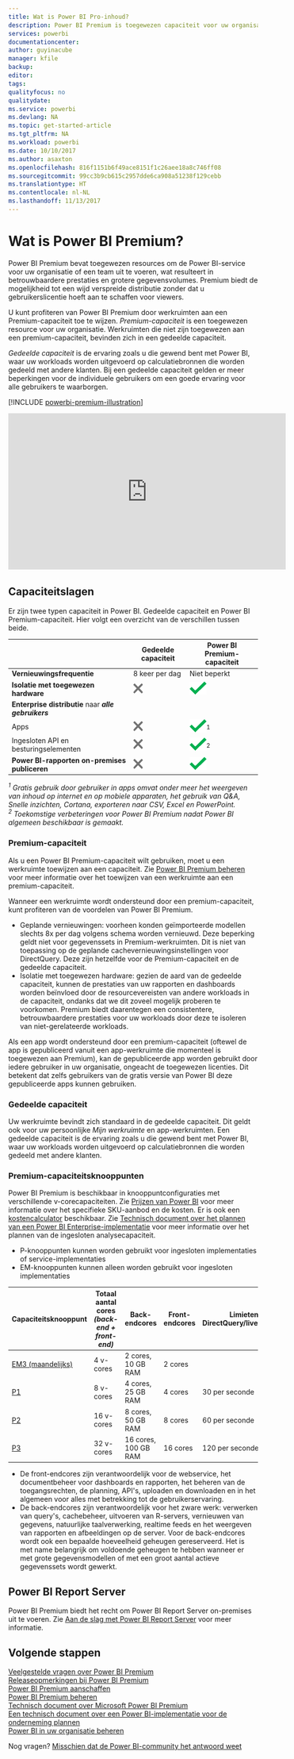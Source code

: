 ```yaml
---
title: Wat is Power BI Pro-inhoud?
description: Power BI Premium is toegewezen capaciteit voor uw organisatie of team om u betrouwbaardere prestaties en grotere gegevensvolumes te kunnen bieden, zonder dat u voor iedere gebruiker een licentie hoeft te kopen.
services: powerbi
documentationcenter: 
author: guyinacube
manager: kfile
backup: 
editor: 
tags: 
qualityfocus: no
qualitydate: 
ms.service: powerbi
ms.devlang: NA
ms.topic: get-started-article
ms.tgt_pltfrm: NA
ms.workload: powerbi
ms.date: 10/10/2017
ms.author: asaxton
ms.openlocfilehash: 816f1151b6f49ace8151f1c26aee18a8c746ff08
ms.sourcegitcommit: 99cc3b9cb615c2957dde6ca908a51238f129cebb
ms.translationtype: HT
ms.contentlocale: nl-NL
ms.lasthandoff: 11/13/2017
---
```

# <a name="power-bi-premium---what-is-it"></a>Wat is Power BI Premium?
Power BI Premium bevat toegewezen resources om de Power BI-service voor uw organisatie of een team uit te voeren, wat resulteert in betrouwbaardere prestaties en grotere gegevensvolumes. Premium biedt de mogelijkheid tot een wijd verspreide distributie zonder dat u gebruikerslicentie hoeft aan te schaffen voor viewers.

U kunt profiteren van Power BI Premium door werkruimten aan een Premium-capaciteit toe te wijzen. *Premium-capaciteit* is een toegewezen resource voor uw organisatie. Werkruimten die niet zijn toegewezen aan een premium-capaciteit, bevinden zich in een gedeelde capaciteit.

*Gedeelde capaciteit* is de ervaring zoals u die gewend bent met Power BI, waar uw workloads worden uitgevoerd op calculatiebronnen die worden gedeeld met andere klanten. Bij een gedeelde capaciteit gelden er meer beperkingen voor de individuele gebruikers om een goede ervaring voor alle gebruikers te waarborgen.

[!INCLUDE [powerbi-premium-illustration](./includes/powerbi-premium-illustration.md)]

<iframe width="560" height="315" src="https://www.youtube.com/embed/lNQDkN0GXzU?rel=0&amp;showinfo=0" frameborder="0" allowfullscreen></iframe>

## <a name="capacity-tiers"></a>Capaciteitslagen
Er zijn twee typen capaciteit in Power BI. Gedeelde capaciteit en Power BI Premium-capaciteit. Hier volgt een overzicht van de verschillen tussen beide.

|  | Gedeelde capaciteit | Power BI Premium-capaciteit |
| --- | --- | --- |
| **Vernieuwingsfrequentie** |8 keer per dag |Niet beperkt |
| **Isolatie met toegewezen hardware** |![](media/service-premium/not-available.png "Niet beschikbaar") |![](media/service-premium/available.png "Beschikbaar") |
| **Enterprise distributie** naar ***alle gebruikers*** | | |
| Apps |![](media/service-premium/not-available.png "Niet beschikbaar") |![](media/service-premium/available.png "Beschikbaar")<sup>1</sup> |
| Ingesloten API en besturingselementen |![](media/service-premium/not-available.png "Niet beschikbaar") |![](media/service-premium/available.png "Beschikbaar")<sup>2</sup> |
| **Power BI-rapporten on-premises publiceren** |![](media/service-premium/not-available.png "Niet beschikbaar") |![](media/service-premium/available.png "Beschikbaar") |

*<sup>1</sup> Gratis gebruik door gebruiker in apps omvat onder meer het weergeven van inhoud op internet en op mobiele apparaten, het gebruik van Q&A, Snelle inzichten, Cortana, exporteren naar CSV, Excel en PowerPoint.*  
*<sup>2</sup> Toekomstige verbeteringen voor Power BI Premium nadat Power BI algemeen beschikbaar is gemaakt.*

### <a name="premium-capacity"></a>Premium-capaciteit
Als u een Power BI Premium-capaciteit wilt gebruiken, moet u een werkruimte toewijzen aan een capaciteit. Zie [Power BI Premium beheren](service-admin-premium-manage.md) voor meer informatie over het toewijzen van een werkruimte aan een premium-capaciteit.

Wanneer een werkruimte wordt ondersteund door een premium-capaciteit, kunt profiteren van de voordelen van Power BI Premium.

* Geplande vernieuwingen: voorheen konden geïmporteerde modellen slechts 8x per dag volgens schema worden vernieuwd. Deze beperking geldt niet voor gegevenssets in Premium-werkruimten. Dit is niet van toepassing op de geplande cachevernieuwingsinstellingen voor DirectQuery. Deze zijn hetzelfde voor de Premium-capaciteit en de gedeelde capaciteit.
* Isolatie met toegewezen hardware: gezien de aard van de gedeelde capaciteit, kunnen de prestaties van uw rapporten en dashboards worden beïnvloed door de resourcevereisten van andere workloads in de capaciteit, ondanks dat we dit zoveel mogelijk proberen te voorkomen. Premium biedt daarentegen een consistentere, betrouwbaardere prestaties voor uw workloads door deze te isoleren van niet-gerelateerde workloads.

Als een app wordt ondersteund door een premium-capaciteit (oftewel de app is gepubliceerd vanuit een app-werkruimte die momenteel is toegewezen aan Premium), kan de gepubliceerde app worden gebruikt door iedere gebruiker in uw organisatie, ongeacht de toegewezen licenties. Dit betekent dat zelfs gebruikers van de gratis versie van Power BI deze gepubliceerde apps kunnen gebruiken.

### <a name="shared-capacity"></a>Gedeelde capaciteit
Uw werkruimte bevindt zich standaard in de gedeelde capaciteit. Dit geldt ook voor uw persoonlijke *Mijn werkruimte* en app-werkruimten. Een gedeelde capaciteit is de ervaring zoals u die gewend bent met Power BI, waar uw workloads worden uitgevoerd op calculatiebronnen die worden gedeeld met andere klanten.

<a name="premiumskus"/>

### <a name="premium-capacity-nodes"></a>Premium-capaciteitsknooppunten
Power BI Premium is beschikbaar in knooppuntconfiguraties met verschillende v-corecapaciteiten. Zie [Prijzen van Power BI](https://powerbi.microsoft.com/pricing/) voor meer informatie over het specifieke SKU-aanbod en de kosten. Er is ook een [kostencalculator](https://powerbi.microsoft.com/calculator/) beschikbaar. Zie [Technisch document over het plannen van een Power BI Enterprise-implementatie](https://aka.ms/pbienterprisedeploy) voor meer informatie over het plannen van de ingesloten analysecapaciteit.

* P-knooppunten kunnen worden gebruikt voor ingesloten implementaties of service-implementaties
* EM-knooppunten kunnen alleen worden gebruikt voor ingesloten implementaties

| Capaciteitsknooppunt | Totaal aantal cores<br/>*(back-end + front-end)* | Back-endcores | Front-endcores | Limieten voor DirectQuery/liveverbindingen | Maximaal aantal paginaweergaven (rendering) tijdens piekuren | Beschikbaarheid |
| --- | --- | --- | --- | --- | --- | --- |
| [EM3 (maandelijks)](https://portal.office.com/SubscriptionDetails?OfferId=4004702D-749C-4F74-BF47-3048F1833780&adminportal=1) |4 v-cores |2 cores, 10 GB RAM |2 cores | |601-1,200 |Beschikbaar |
| [P1](https://portal.office.com/SubscriptionDetails?OfferId=b3ec5615-cc11-48de-967d-8d79f7cb0af1&adminportal=1) |8 v-cores |4 cores, 25 GB RAM |4 cores |30 per seconde |1.201-2.400 |Beschikbaar ([maandelijks](https://portal.office.com/SubscriptionDetails?OfferId=E4C8EDD3-74A1-4D42-A738-C647972FBE81&adminportal=1) is ook beschikbaar) |
| [P2](https://portal.office.com/SubscriptionDetails?OfferId=062F2AA7-B4BC-4B0E-980F-2072102D8605&adminportal=1) |16 v-cores |8 cores, 50 GB RAM |8 cores |60 per seconde |2.401-4.800 |Beschikbaar |
| [P3](https://portal.office.com/SubscriptionDetails?OfferId=40c7d673-375c-42a1-84ca-f993a524fed0&adminportal=1) |32 v-cores |16 cores, 100 GB RAM |16 cores |120 per seconde |4.801-9.600 |Beschikbaar |

* De front-endcores zijn verantwoordelijk voor de webservice, het documentbeheer voor dashboards en rapporten, het beheren van de toegangsrechten, de planning, API's, uploaden en downloaden en in het algemeen voor alles met betrekking tot de gebruikerservaring.
* De back-endcores zijn verantwoordelijk voor het zware werk: verwerken van query's, cachebeheer, uitvoeren van R-servers, vernieuwen van gegevens, natuurlijke taalverwerking, realtime feeds en het weergeven van rapporten en afbeeldingen op de server. Voor de back-endcores wordt ook een bepaalde hoeveelheid geheugen gereserveerd. Het is met name belangrijk om voldoende geheugen te hebben wanneer er met grote gegevensmodellen of met een groot aantal actieve gegevenssets wordt gewerkt.

## <a name="power-bi-report-server"></a>Power BI Report Server
Power BI Premium biedt het recht om Power BI Report Server on-premises uit te voeren. Zie [Aan de slag met Power BI Report Server](report-server/get-started.md) voor meer informatie.

## <a name="next-steps"></a>Volgende stappen
[Veelgestelde vragen over Power BI Premium](service-premium-faq.md)  
[Releaseopmerkingen bij Power BI Premium](service-premium-release-notes.md)  
[Power BI Premium aanschaffen](service-admin-premium-purchase.md)  
[Power BI Premium beheren](service-admin-premium-manage.md)  
[Technisch document over Microsoft Power BI Premium](https://aka.ms/pbipremiumwhitepaper)  
[Een technisch document over een Power BI-implementatie voor de onderneming plannen](https://aka.ms/pbienterprisedeploy)  
[Power BI in uw organisatie beheren](service-admin-administering-power-bi-in-your-organization.md)  

Nog vragen? [Misschien dat de Power BI-community het antwoord weet](https://community.powerbi.com/)

